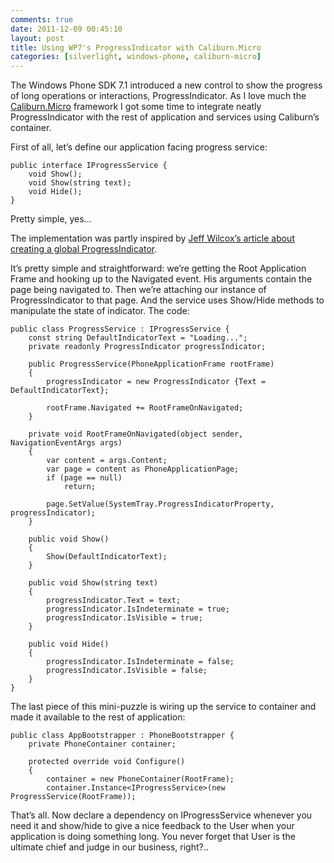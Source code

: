 ```yaml
---
comments: true
date: 2011-12-09 00:45:10
layout: post
title: Using WP7's ProgressIndicator with Caliburn.Micro
categories: [silverlight, windows-phone, caliburn-micro]
---
```


The Windows Phone SDK 7.1 introduced a new control to show the progress of long operations or interactions, ProgressIndicator. As I love much the [Caliburn.Micro](http://caliburnmicro.codeplex.com) framework I got some time to integrate neatly ProgressIndicator with the rest of application and services using Caliburn’s container.

First of all, let’s define our application facing progress service:

    public interface IProgressService {
        void Show();
        void Show(string text);
        void Hide();
    }

Pretty simple, yes...

The implementation was partly inspired by [Jeff Wilcox’s article about creating a global ProgressIndicator](http://www.jeff.wilcox.name/2011/07/creating-a-global-progressindicator-experience-using-the-windows-phone-7-1-sdk-beta-2/).

It’s pretty simple and straightforward: we’re getting the Root Application Frame and hooking up to the Navigated event. His arguments contain the page being navigated to. Then we’re attaching our instance of ProgressIndicator to that page. And the service uses Show/Hide methods to manipulate the state of indicator. The code:

    public class ProgressService : IProgressService {
        const string DefaultIndicatorText = "Loading...";
        private readonly ProgressIndicator progressIndicator;

        public ProgressService(PhoneApplicationFrame rootFrame)
        {
            progressIndicator = new ProgressIndicator {Text = DefaultIndicatorText};

            rootFrame.Navigated += RootFrameOnNavigated;
        }

        private void RootFrameOnNavigated(object sender, NavigationEventArgs args)
        {
            var content = args.Content;
            var page = content as PhoneApplicationPage;
            if (page == null)
                return;

            page.SetValue(SystemTray.ProgressIndicatorProperty, progressIndicator);
        }

        public void Show()
        {
            Show(DefaultIndicatorText);
        }

        public void Show(string text)
        {
            progressIndicator.Text = text;
            progressIndicator.IsIndeterminate = true;
            progressIndicator.IsVisible = true;
        }

        public void Hide()
        {
            progressIndicator.IsIndeterminate = false;
            progressIndicator.IsVisible = false;
        }
    }

The last piece of this mini-puzzle is wiring up the service to container and made it available to the rest of application:

    public class AppBootstrapper : PhoneBootstrapper {
        private PhoneContainer container;

        protected override void Configure()
        {
            container = new PhoneContainer(RootFrame);
            container.Instance<IProgressService>(new ProgressService(RootFrame));


That’s all. Now declare a dependency on IProgressService whenever you need it and show/hide to give a nice feedback to the User when your application is doing something long. You never forget that User is the ultimate chief and judge in our business, right?..
